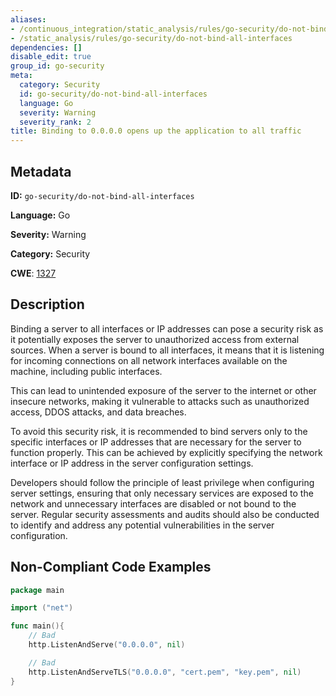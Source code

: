 ```yaml
---
aliases:
- /continuous_integration/static_analysis/rules/go-security/do-not-bind-all-interfaces
- /static_analysis/rules/go-security/do-not-bind-all-interfaces
dependencies: []
disable_edit: true
group_id: go-security
meta:
  category: Security
  id: go-security/do-not-bind-all-interfaces
  language: Go
  severity: Warning
  severity_rank: 2
title: Binding to 0.0.0.0 opens up the application to all traffic
---
```

<!--  SOURCED FROM https://github.com/DataDog/datadog-static-analyzer-rule-docs -->


## Metadata
**ID:** `go-security/do-not-bind-all-interfaces`

**Language:** Go

**Severity:** Warning

**Category:** Security

**CWE**: [1327](https://cwe.mitre.org/data/definitions/1327.html)

## Description
Binding a server to all interfaces or IP addresses can pose a security risk as it potentially exposes the server to unauthorized access from external sources. When a server is bound to all interfaces, it means that it is listening for incoming connections on all network interfaces available on the machine, including public interfaces.

This can lead to unintended exposure of the server to the internet or other insecure networks, making it vulnerable to attacks such as unauthorized access, DDOS attacks, and data breaches.

To avoid this security risk, it is recommended to bind servers only to the specific interfaces or IP addresses that are necessary for the server to function properly. This can be achieved by explicitly specifying the network interface or IP address in the server configuration settings.

Developers should follow the principle of least privilege when configuring server settings, ensuring that only necessary services are exposed to the network and unnecessary interfaces are disabled or not bound to the server. Regular security assessments and audits should also be conducted to identify and address any potential vulnerabilities in the server configuration.


## Non-Compliant Code Examples
```go
package main

import ("net")

func main(){
    // Bad
    http.ListenAndServe("0.0.0.0", nil) 

    // Bad
    http.ListenAndServeTLS("0.0.0.0", "cert.pem", "key.pem", nil)
}
```
